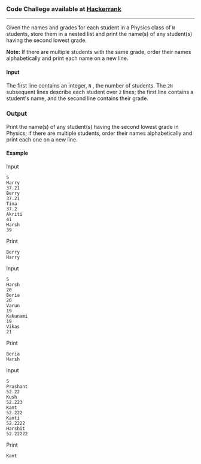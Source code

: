 ### Code Challege available at [Hackerrank](https://www.hackerrank.com/challenges/nested-list/problem?h_r=profile)
---
Given the names and grades for each student in a Physics class of `N` students, store them in a nested list and print the name(s) of any student(s) having the second lowest grade.

**Note:** If there are multiple students with the same grade, order their names alphabetically and print each name on a new line.
#### Input
The first line contains an integer, `N` , the number of students. 
The `2N` subsequent lines describe each student over `2` lines; the first line contains a student's name, and the second line contains their grade.

### Output
Print the name(s) of any student(s) having the second lowest grade in Physics; if there are multiple students, order their names alphabetically and print each one on a new line.

#### Example
Input
```
5
Harry
37.21
Berry
37.21
Tina
37.2
Akriti
41
Harsh
39
```
Print
```
Berry
Harry
```


Input
```
5
Harsh
20
Beria
20
Varun
19
Kakunami
19
Vikas
21
```
Print
```
Beria
Harsh
```

Input
```
5
Prashant
52.22
Kush
52.223
Kant
52.222
Kanti
52.2222
Harshit
52.22222
```
Print
```
Kant
```
